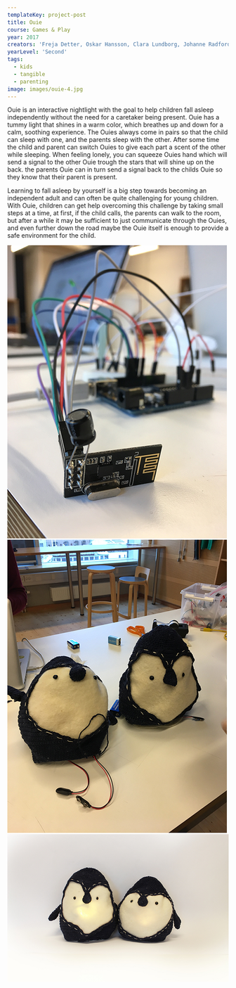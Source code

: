 ```yaml
---
templateKey: project-post
title: Ouie
course: Games & Play
year: 2017
creators: 'Freja Detter, Oskar Hansson, Clara Lundborg, Johanne Radford, Madeleine Wittbom'
yearLevel: 'Second'
tags:
  - kids
  - tangible
  - parenting
image: images/ouie-4.jpg
---
```


Ouie is an interactive nightlight with the goal to help children fall asleep independently without the need for a caretaker being present. Ouie has a tummy light that shines in a warm color, which breathes up and down for a calm, soothing experience. The Ouies always come in pairs so that the child can sleep with one, and the parents sleep with the other. After some time the child and parent can switch Ouies to give each part a scent of the other while sleeping. When feeling lonely, you can squeeze Ouies hand which will send a signal to the other Ouie trough the stars that will shine up on the back. the parents Ouie can in turn send a signal back to the childs Ouie so they know that their parent is present.

<MauVideo title="Interacting with Ouie" id="0_mefqodrv" />

Learning to fall asleep by yourself is a big step towards becoming an independent adult and can often be quite challenging for young children. With Ouie, children can get help overcoming this challenge by taking small steps at a time, at first, if the child calls, the parents can walk to the room, but after a while it may be sufficient to just communicate through the Ouies, and even further down the road maybe the Ouie itself is enough to provide a safe environment for the child.

<MauVideo title="Early concept visualisation video" id="0_n5yb7tct" />

<ImageSet>

![](images/ouie-1.jpg)
![](images/ouie-2.jpg)
![](images/ouie-4.jpg)

</ImageSet>

